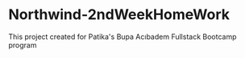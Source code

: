 # Northwind-2ndWeekHomeWork

This project created for Patika's Bupa Acıbadem Fullstack Bootcamp program
